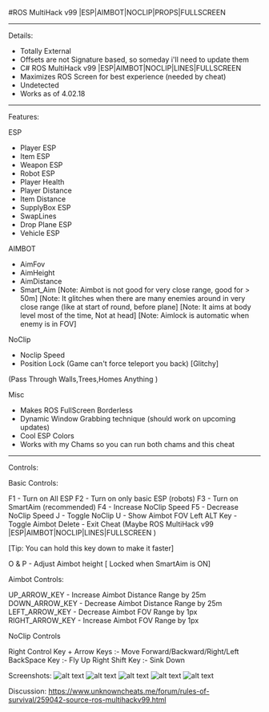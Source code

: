 #ROS MultiHack v99 |ESP|AIMBOT|NOCLIP|PROPS|FULLSCREEN

-----------------------------------------------------------------------------------------------------------------------
Details:

+ Totally External
+ Offsets are not Signature based, so someday i'll need to update them
+ C# ROS MultiHack v99 |ESP|AIMBOT|NOCLIP|LINES|FULLSCREEN
+ Maximizes ROS Screen for best experience (needed by cheat)
+ Undetected
+ Works as of 4.02.18

-----------------------------------------------------------------------------------------------------------------------

Features:

ESP
+ Player ESP
+ Item ESP
+ Weapon ESP
+ Robot ESP
+ Player Health
+ Player Distance
+ Item Distance
+ SupplyBox ESP
+ SwapLines
+ Drop Plane ESP
+ Vehicle ESP

AIMBOT
+ AimFov
+ AimHeight
+ AimDistance
+ Smart_Aim
[Note: Aimbot is not good for very close range, good for > 50m]
[Note: It glitches when there are many enemies around in very close range (like at start of round, before plane]
[Note: It aims at body level most of the time, Not at head]
[Note: Aimlock is automatic when enemy is in FOV]

NoClip
+ Noclip Speed
+ Position Lock (Game can't force teleport you back) [Glitchy]

(Pass Through Walls,Trees,Homes Anything  )


Misc
+ Makes ROS FullScreen Borderless
+ Dynamic Window Grabbing technique (should work on upcoming updates)
+ Cool ESP Colors 
+ Works with my Chams  so you can run both chams and this cheat

-----------------------------------------------------------------------------------------------------------------------

Controls:

Basic Controls:

F1 - Turn on All ESP
F2 - Turn on only basic ESP (robots)
F3 - Turn on SmartAim (recommended)
F4 - Increase NoClip Speed
F5 - Decrease NoClip Speed
J - Toggle NoClip
U - Show Aimbot FOV
Left ALT Key - Toggle Aimbot
Delete - Exit Cheat (Maybe ROS MultiHack v99 |ESP|AIMBOT|NOCLIP|LINES|FULLSCREEN )

[Tip: You can hold this key down to make it faster]

O & P - Adjust Aimbot height [ Locked when SmartAim is ON]

Aimbot Controls:

UP_ARROW_KEY - Increase Aimbot Distance Range by 25m
DOWN_ARROW_KEY - Decrease Aimbot Distance Range by 25m
LEFT_ARROW_KEY - Decrease Aimbot FOV Range by 1px
RIGHT_ARROW_KEY - Increase Aimbot FOV Range by 1px

NoClip Controls

Right Control Key + Arrow Keys :- Move Forward/Backward/Right/Left
BackSpace Key :- Fly Up
Right Shift Key :- Sink Down



Screenshots:
![alt text](https://i.imgur.com/kw3OfQj.jpg "Screenshot")
![alt text](https://i.imgur.com/zjJdaBZ.jpg "Screenshot")
![alt text](https://i.imgur.com/UiBDs3d.jpg "Screenshot")
![alt text](https://i.imgur.com/1HqXP5j.jpg "Screenshot")
![alt text](https://i.imgur.com/IGwjflD.jpg "Screenshot")


Discussion: https://www.unknowncheats.me/forum/rules-of-survival/259042-source-ros-multihackv99.html
